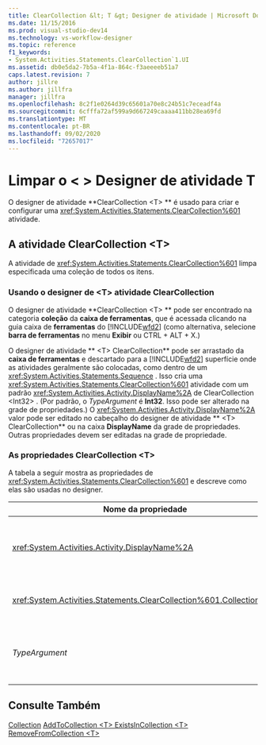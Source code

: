 ```yaml
---
title: ClearCollection &lt; T &gt; Designer de atividade | Microsoft Docs
ms.date: 11/15/2016
ms.prod: visual-studio-dev14
ms.technology: vs-workflow-designer
ms.topic: reference
f1_keywords:
- System.Activities.Statements.ClearCollection`1.UI
ms.assetid: db0e5da2-7b5a-4f1a-864c-f3aeeeeb51a7
caps.latest.revision: 7
author: jillre
ms.author: jillfra
manager: jillfra
ms.openlocfilehash: 8c2f1e0264d39c65601a70e8c24b51c7eceadf4a
ms.sourcegitcommit: 6cfffa72af599a9d667249caaaa411bb28ea69fd
ms.translationtype: MT
ms.contentlocale: pt-BR
ms.lasthandoff: 09/02/2020
ms.locfileid: "72657017"
---
```

# <a name="clearcollectionlttgt-activity-designer"></a>Limpar o &lt; &gt; Designer de atividade T
O designer de atividade **ClearCollection \<T> ** é usado para criar e configurar uma <xref:System.Activities.Statements.ClearCollection%601> atividade.

## <a name="the-clearcollectiont-activity"></a>A atividade ClearCollection \<T>
 A atividade de <xref:System.Activities.Statements.ClearCollection%601> limpa especificada uma coleção de todos os itens.

### <a name="using-the-clearcollectiont-activity-designer"></a>Usando o designer de \<T> atividade ClearCollection
 O designer de atividade **ClearCollection \<T> ** pode ser encontrado na categoria **coleção** da **caixa de ferramentas**, que é acessada clicando na guia caixa de **ferramentas** do [!INCLUDE[wfd2](../includes/wfd2-md.md)] (como alternativa, selecione **barra de ferramentas** no menu **Exibir** ou CTRL + ALT + X.)

 O designer de atividade ** \<T> ClearCollection** pode ser arrastado da **caixa de ferramentas** e descartado para a [!INCLUDE[wfd2](../includes/wfd2-md.md)] superfície onde as atividades geralmente são colocadas, como dentro de um <xref:System.Activities.Statements.Sequence> . Isso cria uma <xref:System.Activities.Statements.ClearCollection%601> atividade com um padrão <xref:System.Activities.Activity.DisplayName%2A> de ClearCollection \<Int32> . (Por padrão, o *TypeArgument* é **Int32**. Isso pode ser alterado na grade de propriedades.) O <xref:System.Activities.Activity.DisplayName%2A> valor pode ser editado no cabeçalho do designer de atividade ** \<T> ClearCollection** ou na caixa **DisplayName** da grade de propriedades. Outras propriedades devem ser editadas na grade de propriedade.

### <a name="the-clearcollectiont-properties"></a>As propriedades ClearCollection \<T>
 A tabela a seguir mostra as propriedades de <xref:System.Activities.Statements.ClearCollection%601> e descreve como elas são usadas no designer.

|Nome da propriedade|Obrigatório|Uso|
|-------------------|--------------|-----------|
|<xref:System.Activities.Activity.DisplayName%2A>|Falso|Especifica o nome amigável opcional de atividade de <xref:System.Activities.Statements.ClearCollection%601> . O padrão é ClearCollection \<Int32> . Embora o valor de <xref:System.Activities.Activity.DisplayName%2A> não é necessário restrita, é uma prática recomendada usar um.|
|<xref:System.Activities.Statements.ClearCollection%601.Collection%2A>|Verdadeiro|Especifica a coleção a ser limpa os itens. Esta coleção é do tipo **ICollection \<TypeArgument> .** Para especificar a coleção, digite uma expressão do Visual Basic na grade de propriedade.|
|*TypeArgument*|Verdadeiro|Especifica o tipo T de itens contidos em <xref:System.Collections.Generic.ICollection%601>. Por padrão, esse tipo de *TypeArgument* é definido como **Int32**. Para alterar o tipo, altere o valor de *TypeArgument* na caixa de combinação na grade de propriedades.|

## <a name="see-also"></a>Consulte Também
 [Collection](../workflow-designer/collection-activity-designers.md) [AddToCollection \<T> ](../workflow-designer/addtocollection-t-activity-designer.md) [ExistsInCollection \<T> ](../workflow-designer/existsincollection-t-activity-designer.md) [RemoveFromCollection \<T> ](../workflow-designer/removefromcollection-t-activity-designer.md)